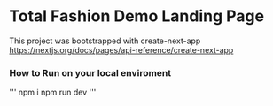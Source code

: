 # Total Fashion Demo Landing Page

This project was bootstrapped with create-next-app 
https://nextjs.org/docs/pages/api-reference/create-next-app


### How to Run on your local enviroment

'''
npm i 
npm run dev
'''
